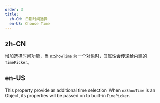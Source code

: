 ```yaml
---
order: 3
title:
  zh-CN: 日期时间选择
  en-US: Choose Time
---
```


## zh-CN

增加选择时间功能，当 `nzShowTime` 为一个对象时，其属性会传递给内建的 `TimePicker`。

## en-US

This property provide an additional time selection. When `nzShowTime` is an Object, its properties will be passed on to built-in `TimePicker`.
